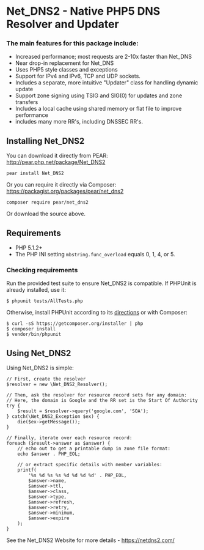 # Net\_DNS2 - Native PHP5 DNS Resolver and Updater #

### The main features for this package include: ###

  * Increased performance; most requests are 2-10x faster than Net\_DNS
  * Near drop-in replacement for Net\_DNS
  * Uses PHP5 style classes and exceptions
  * Support for IPv4 and IPv6, TCP and UDP sockets.
  * Includes a separate, more intuitive "Updater" class for handling dynamic update
  * Support zone signing using TSIG and SIG(0) for updates and zone transfers
  * Includes a local cache using shared memory or flat file to improve performance
  * includes many more RR's, including DNSSEC RR's.


## Installing Net\_DNS2 ##

You can download it directly from PEAR: http://pear.php.net/package/Net_DNS2

```
pear install Net_DNS2
```

Or you can require it directly via Composer: https://packagist.org/packages/pear/net_dns2

```
composer require pear/net_dns2
```

Or download the source above.


## Requirements ##

* PHP 5.1.2+
* The PHP INI setting `mbstring.func_overload` equals 0, 1, 4, or 5.

### Checking requirements ###

Run the provided test suite to ensure Net\_DNS2 is compatible. If PHPUnit is
already installed, use it:

```
$ phpunit tests/AllTests.php
```

Otherwise, install PHPUnit according to its [directions][1] or with Composer:

```
$ curl -sS https://getcomposer.org/installer | php
$ composer install
$ vendor/bin/phpunit
```

## Using Net\_DNS2 ##

Using Net_DNS2 is simple:

```
// First, create the resolver
$resolver = new \Net_DNS2_Resolver();

// Then, ask the resolver for resource record sets for any domain:
// Here, the domain is Google and the RR set is the Start Of Authority
try {
    $result = $resolver->query('google.com', 'SOA');
} catch(\Net_DNS2_Exception $ex) {
    die($ex->getMessage());
}

// Finally, iterate over each resource record:
foreach ($result->answer as $answer) {
    // echo out to get a printable dump in zone file format:
    echo $answer . PHP_EOL;

    // or extract specific details with member variables:
    printf(
        '%s %d %s %s %d %d %d %d' . PHP_EOL,
        $answer->name,
        $answer->ttl,
        $answer->class,
        $answer->type,
        $answer->refresh,
        $answer->retry,
        $answer->minimum,
        $answer->expire
    );
}
```

See the Net\_DNS2 Website for more details - https://netdns2.com/

[1]: https://phpunit.de/manual/current/en/installation.html
